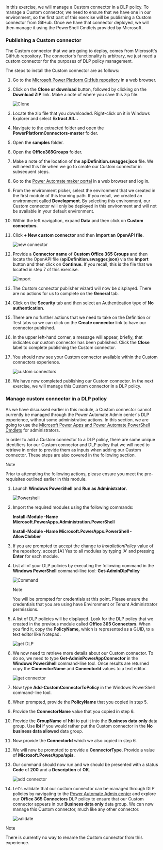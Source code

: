 In this exercise, we will manage a Custom connector in a DLP
policy. To manage a Custom connector, we need to ensure that we have one
in our environment, so the first part of this exercise will be
publishing a Custom connector from GitHub. Once we have that connector
deployed, we will then manage it using the PowerShell Cmdlets provided
by Microsoft.

### Publishing a Custom connector

The Custom connector that we are going to deploy, comes from Microsoft's
GitHub repository. The connector's functionality is arbitrary, we just
need a custom connector for the purposes of DLP policy management.

The steps to install the Custom connector are as follows:

1.  Go to the [Microsoft Power Platform GitHub repository](https://github.com/microsoft/PowerPlatformConnectors/?azure-portal=true) in a web browser.

2.  Click on the **Clone or download** button, followed by clicking on the **Download ZIP** link. Make a note of where you save this zip file.

    ![Clone](../media/8-clone.png)

3.  Locate the zip file that you downloaded. Right-click on it in Windows Explorer and select **Extract All...**

4.  Navigate to the extracted folder and open the **PowerPlatformConnectors-master** folder.

5.  Open the **samples** folder.

6.  Open the **Office365Groups** folder.

7.  Make a note of the location of the **apiDefinition.swagger.json** file. We will need this file when we go to create our Custom connector in subsequent steps.

8.  Go to the [Power Automate maker portal](https://flow.microsoft.com/?azure-portal=true) in a web browser and log in.

9.  From the environment picker, select the environment that we created in the first module of this learning path. If you recall, we created an environment called **Development**. By selecting this environment, our Custom connector will only be deployed in this environment and will not be available in your default environment.

10. Within the left navigation, expand **Data** and then click on **Custom connectors**.

11. Click **+ New custom connector** and then **Import an OpenAPI file**.

    ![new connector](../media/9-new-connector.png)

12. Provide a **Connector name** of **Custom Office 365 Groups** and then locate the OpenAPI file (**apiDefinition.swagger.json)** via the **Import** button and then click on **Continue.** If you recall, this is the file that we located in step 7 of this exercise.

    ![import](../media/10-import.png)

13. The Custom connector publisher wizard will now be displayed. There are no actions for us to complete on the **General** tab.

14. Click on the **Security** tab and then select an Authentication type of **No authentication**.

15. There are no further actions that we need to take on the Definition or Test tabs so we can click on the **Create connector** link to have our connector published.

16. In the upper left-hand corner, a message will appear, briefly, that indicates our custom connector has been published. Click the **Close** label to complete publishing the Custom connector.

17. You should now see your Custom connector available within the Custom connectors experience.

    ![custom connectors](../media/11-custom-connectors.png)

18. We have now completed publishing our Custom connector. In the next exercise, we will manage this Custom connector in a DLP policy.

### Manage custom connector in a DLP policy

As we have discussed earlier in this module, a Custom connector cannot currently be managed through the Power Automate Admin center's DLP experience, without some administrative actions. In this section, we are going to use the [Microsoft Power Apps and Power Automate PowerShell Cmdlets](https://docs.microsoft.com/power-platform/admin/powerapps-powershell/?azure-portal=true) for administrators.

In order to add a Custom connector to a DLP policy, there are some
unique identifiers for our Custom connector and DLP policy that we will
need to retrieve in order to provide them as inputs when adding our
Custom connector. These steps are also covered in the following section.

> [!NOTE]
> Prior to attempting the following actions, please ensure you meet the pre-requisites outlined earlier in this module.

1.  Launch **Windows PowerShell** and **Run as Administrator**.

    ![Powershell](../media/12-powershell.png)

2.  Import the required modules using the following commands:

    **Install-Module -Name Microsoft.PowerApps.Administration.PowerShell**

    **Install-Module -Name Microsoft.PowerApps.PowerShell -AllowClobber**

3.  If you are prompted to accept the change to *InstallationPolicy* value of the repository, accept [A] Yes to all modules by typing 'A' and pressing **Enter** for each module.

4.  List all of your DLP policies by executing the following command in the **Windows PowerShell** command-line tool: **Get-AdminDlpPolicy**

    ![Command](../media/12a-command.png)

	> [!NOTE]
	> You will be prompted for credentials at this point. Please ensure the credentials that you are using have Environment or Tenant Administrator permissions.

5.  A list of DLP policies will be displayed. Look for the DLP policy that we created in the previous module called **Office 365 Connectors**. When you find it, copy the **PolicyName,** which is represented as a GUID, to a text editor like Notepad.

    ![get DLP](../media/13-get-dlp.png)

6.  We now need to retrieve more details about our Custom connector. To do so, we need to type **Get-AdminPowerAppConnector** in the **Windows PowerShell** command-line tool. Once results are 
returned copy the **ConnectorName** and **ConnectorId** values to a text editor.

    ![get connector](../media/14-get-connector.png)

7.  Now type **Add-CustomConnectorToPolicy** in the Windows PowerShell command-line tool.

8.  When prompted, provide the **PolicyName** that you copied in step 5.

9.  Provide the **ConnectorName** value that you copied in step 6.

10. Provide the **GroupName** of **hbi** to put it into the **Business data only** data group. Use **lbi** if you would rather put the Custom connector in the **No business data allowed** data group.

11. Now provide the **ConnectorId** which we also copied in step 6.

12. We will now be prompted to provide a **ConnectorType**. Provide a value of **Microsoft.PowerApps/apis**.

13. Our command should now run and we should be presented with a status **Code** of **200** and a **Description** of **OK**.

    ![add connector](../media/15-add-connector.png)

14. Let's validate that our custom connector can be managed through DLP policies by navigating to the [Power Automate Admin center](https://admin.flow.microsoft.com/apiPolicies/?azure-portal=true) and explore our **Office 365 Connectors** DLP policy to ensure that our Custom connector appears in our **Business data only** data group. We can now manage this Custom connector, much like any other connector.

	![validate](../media/16-validate.png)

> [!NOTE]
> There is currently no way to rename the Custom connector from this experience.
